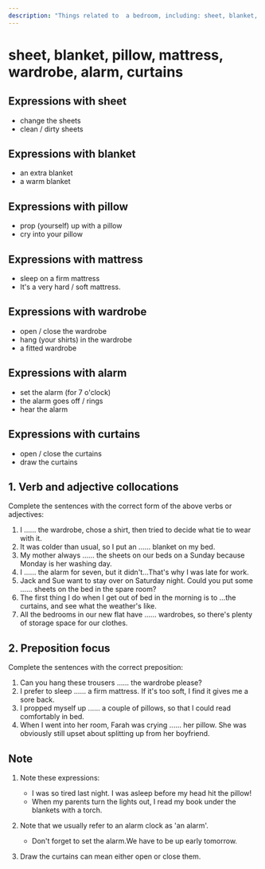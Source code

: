 ```yaml
---
description: "Things related to  a bedroom, including: sheet, blanket, pillow, mattress, wardrobe, alarm, curtains."
---
```


# sheet, blanket, pillow, mattress, wardrobe, alarm, curtains

## Expressions with sheet

- change the sheets
- clean / dirty sheets

## Expressions with blanket

- an extra blanket
- a warm blanket

## Expressions with pillow

- prop (yourself) up with a pillow
- cry into your pillow

## Expressions with mattress

- sleep on a firm mattress
- It's a very hard / soft mattress.

## Expressions with wardrobe

- open / close the wardrobe
- hang (your shirts) in the wardrobe
- a fitted wardrobe

## Expressions with alarm

- set the alarm (for 7 o'clock)
- the alarm goes off / rings
- hear the alarm

## Expressions with curtains

- open / close the curtains
- draw the curtains

## 1. Verb and adjective collocations

Complete the sentences with the correct form of the above verbs or adjectives:

1. I ...... the wardrobe, chose a shirt, then tried to decide what tie to wear with it.
2. It was colder than usual, so I put an ...... blanket on my bed.
3. My mother always ...... the sheets on our beds on a Sunday because Monday is her washing day.
4. I ...... the alarm for seven, but it didn't...That's why I was late for work.
5. Jack and Sue want to stay over on Saturday night. Could you put some ...... sheets on the bed in the spare room?
6. The first thing I do when I get out of bed in the morning is to ...the curtains, and see what the weather's like.
7. All the bedrooms in our new flat have ...... wardrobes, so there's plenty of storage space for our clothes.

## 2. Preposition focus

Complete the sentences with the correct preposition:

1. Can you hang these trousers ...... the wardrobe please?
2. I prefer to sleep ...... a firm mattress. If it's too soft, I find it gives me a sore back.
3. I propped myself up ...... a couple of pillows, so that I could read comfortably in bed.
4. When I went into her room, Farah was crying ...... her pillow. She was obviously still upset about splitting up from her boyfriend.

## Note

1. Note these expressions:

   - I was so tired last night. I was asleep before my head hit the pillow!
   - When my parents turn the lights out, I read my book under the blankets with a torch.

2. Note that we usually refer to an alarm clock as 'an alarm'.

   - Don't forget to set the alarm.We have to be up early tomorrow.

3. Draw the curtains can mean either open or close them.

